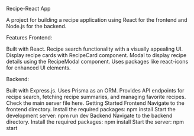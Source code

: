 Recipe-React App

A  project for building a recipe application using React for the frontend and Node.js for the backend.

Features
Frontend:

Built with React.
Recipe search functionality with a visually appealing UI.
Display recipe cards with RecipeCard component.
Modal to display recipe details using the RecipeModal component.
Uses packages like react-icons for enhanced UI elements.

Backend:

Built with Express.js.
Uses Prisma as an ORM.
Provides API endpoints for recipe search, fetching recipe summaries, and managing favorite recipes.
Check the main server file here.
Getting Started
Frontend
Navigate to the frontend directory.
Install the required packages:
npm install
Start the development server:
npm run dev
Backend
Navigate to the backend directory.
Install the required packages:
npm install
Start the server:
npm start

